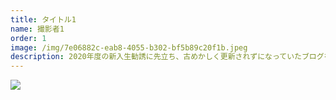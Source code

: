 ```yaml
---
title: タイトル1
name: 撮影者1
order: 1
image: /img/7e06882c-eab8-4055-b302-bf5b89c20f1b.jpeg
description: 2020年度の新入生勧誘に先立ち、古めかしく更新されずになっていたブログをリニューアルしました。
---
```


![](/img/7e06882c-eab8-4055-b302-bf5b89c20f1b.jpeg)
